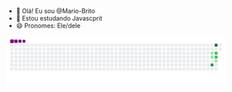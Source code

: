 ##
- 👋 Olá! Eu sou @Mario-Brito
- 🌱 Estou estudando Javascprit
- 😄 Pronomes: Ele/dele

  
![snake gif](https://github.com/mario-brito/mario-brito/blob/output/github-contribution-grid-snake.gif)
<!---
Mario-Brito/Mario-Brito is a ✨ special ✨ repository because its `README.md` (this file) appears on your GitHub profile.
You can click the Preview link to take a look at your changes.
--->
